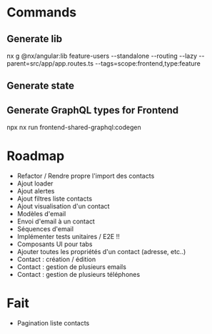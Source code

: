 # Commands

## Generate lib

nx g @nx/angular:lib feature-users --standalone --routing --lazy --parent=src/app/app.routes.ts --tags=scope:frontend,type:feature

## Generate state

## Generate GraphQL types for Frontend

npx nx run frontend-shared-graphql:codegen

# Roadmap

- Refactor / Rendre propre l'import des contacts
- Ajout loader
- Ajout alertes
- Ajout filtres liste contacts
- Ajout visualisation d'un contact
- Modèles d'email
- Envoi d'email à un contact
- Séquences d'email
- Implémenter tests unitaires / E2E !!
- Composants UI pour tabs
- Ajouter toutes les propriétés d'un contact (adresse, etc..)
- Contact : création / édition
- Contact : gestion de plusieurs emails
- Contact : gestion de plusieurs téléphones

# Fait

- Pagination liste contacts
